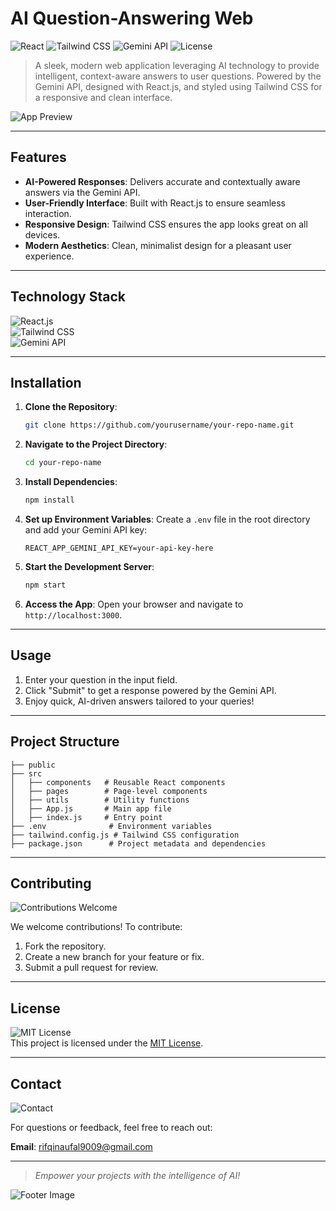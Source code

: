 # AI Question-Answering Web

![React](https://img.shields.io/badge/React.js-%5E18.0.0-blue?logo=react) ![Tailwind CSS](https://img.shields.io/badge/TailwindCSS-%5E3.0-green?logo=tailwind-css) ![Gemini API](https://img.shields.io/badge/Gemini-API-orange?logo=api) ![License](https://img.shields.io/badge/License-MIT-yellowgreen)

> A sleek, modern web application leveraging AI technology to provide intelligent, context-aware answers to user questions. Powered by the Gemini API, designed with React.js, and styled using Tailwind CSS for a responsive and clean interface.

![App Preview](https://via.placeholder.com/800x400.png?text=App+Preview)

---

## Features

- **AI-Powered Responses**: Delivers accurate and contextually aware answers via the Gemini API.
- **User-Friendly Interface**: Built with React.js to ensure seamless interaction.
- **Responsive Design**: Tailwind CSS ensures the app looks great on all devices.
- **Modern Aesthetics**: Clean, minimalist design for a pleasant user experience.

---

## Technology Stack

![React.js](https://img.shields.io/badge/Frontend-React.js-blue?logo=react)  
![Tailwind CSS](https://img.shields.io/badge/Styling-TailwindCSS-0d9488?logo=tailwind-css)  
![Gemini API](https://img.shields.io/badge/Backend-GeminiAPI-FFA500?logo=api)  

---

## Installation

1. **Clone the Repository**:
   ```bash
   git clone https://github.com/yourusername/your-repo-name.git
   ```

2. **Navigate to the Project Directory**:
   ```bash
   cd your-repo-name
   ```

3. **Install Dependencies**:
   ```bash
   npm install
   ```

4. **Set up Environment Variables**:
   Create a `.env` file in the root directory and add your Gemini API key:
   ```env
   REACT_APP_GEMINI_API_KEY=your-api-key-here
   ```

5. **Start the Development Server**:
   ```bash
   npm start
   ```

6. **Access the App**:
   Open your browser and navigate to `http://localhost:3000`.

---

## Usage

1. Enter your question in the input field.
2. Click "Submit" to get a response powered by the Gemini API.
3. Enjoy quick, AI-driven answers tailored to your queries!

---

## Project Structure

```
├── public
├── src
│   ├── components   # Reusable React components
│   ├── pages        # Page-level components
│   ├── utils        # Utility functions
│   ├── App.js       # Main app file
│   ├── index.js     # Entry point
├── .env              # Environment variables
├── tailwind.config.js # Tailwind CSS configuration
├── package.json      # Project metadata and dependencies
```

---

## Contributing

![Contributions Welcome](https://img.shields.io/badge/Contributions-Welcome-brightgreen?logo=github)

We welcome contributions! To contribute:

1. Fork the repository.
2. Create a new branch for your feature or fix.
3. Submit a pull request for review.

---

## License

![MIT License](https://img.shields.io/badge/License-MIT-blue?logo=open-source-initiative)  
This project is licensed under the [MIT License](LICENSE).

---

## Contact

![Contact](https://img.shields.io/badge/Contact-Email-red?logo=gmail)

For questions or feedback, feel free to reach out:

**Email**: [rifqinaufal9009@gmail.com](mailto:rifqinaufal9009@gmail.com)

---

> _Empower your projects with the intelligence of AI!_

![Footer Image](https://via.placeholder.com/800x100.png?text=Footer+Banner)


